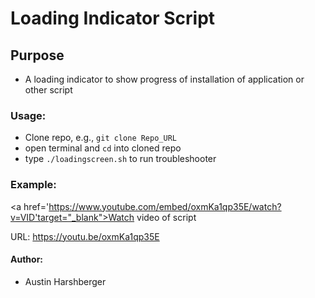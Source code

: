# Loading Indicator Script 
## Purpose
* A loading indicator to show progress of installation of application or other script

### Usage:
* Clone repo, e.g., `git clone Repo_URL`
* open terminal and `cd` into cloned repo
*  type `./loadingscreen.sh` to run troubleshooter

### Example:

<a href='https://www.youtube.com/embed/oxmKa1qp35E/watch?v=VID'target="_blank">Watch video of script</a>

URL: https://youtu.be/oxmKa1qp35E

#### Author:
* Austin Harshberger